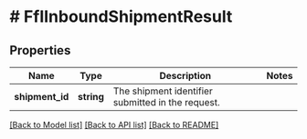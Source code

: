 # # FfIInboundShipmentResult

## Properties

Name | Type | Description | Notes
------------ | ------------- | ------------- | -------------
**shipment_id** | **string** | The shipment identifier submitted in the request. |

[[Back to Model list]](../../README.md#models) [[Back to API list]](../../README.md#endpoints) [[Back to README]](../../README.md)
